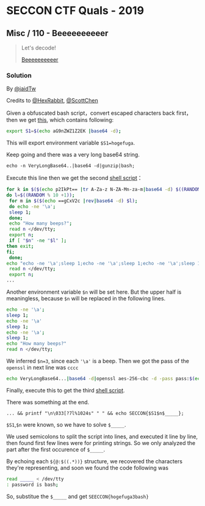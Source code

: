 # SECCON CTF Quals - 2019

## Misc / 110 - Beeeeeeeeeer

> Let's decode!
>
>    [Beeeeeeeeeer](./Beeeeeeeeeer)

### Solution

By [@jaidTw](https://github.com/jaidTw)

Credits to [@HexRabbit](https://blog.hexrabbit.io/), [@ScottChen](https://github.com/scott987)

Given a obfuscated bash script，convert escaped characters back first，then we get [this](./phase1.sh), which contains following:
```sh
export S1=$(echo aG9nZWZ1Z2EK |base64 -d);
```
This will export environment variable `$S1=hogefuga`.

Keep going and there was a very long base64 string.
```
echo -n VeryLongBase64..|base64 -d|gunzip|bash;
```
Execute this line then we get the second [shell script](./phase2.sh)：

```sh
for k in $($(echo p2IkPt== |tr A-Za-z N-ZA-Mn-za-m|base64 -d) $((RANDOM % 10 +1)));
do l=$((RANDOM % 10 +1));
 for m in $($(echo ==gCxV2c |rev|base64 -d) $l);
 do echo -ne '\a';
 sleep 1;
 done;
 echo "How many beeps?";
 read n </dev/tty;
 export n;
 if [ "$n" -ne "$l" ];
then exit;
fi;
 done;
echo "echo -ne '\a';sleep 1;echo -ne '\a';sleep 1;echo -ne '\a';sleep 1;echo \"How many beeps?\";"| bash;
 read n </dev/tty;
 export n;
...
```
Another environment variable `$n` will be set here. But the upper half is meaningless, because `$n` will be replaced in the following lines.
```sh
echo -ne '\a';
sleep 1;
echo -ne '\a'
sleep 1;
echo -ne '\a';
sleep 1;
echo "How many beeps?"
read n </dev/tty;
```
We inferred `$n=3`, since each `'\a'` is a beep. Then we got the pass of the `openssl` in next line was `cccc`
```sh
echo VeryLongBase64...|base64 -d|openssl aes-256-cbc -d -pass pass:$(echo -n $n|md5sum |cut -c2,3,5,12) -md md5 2>/dev/null |bash;
```
Finally, execute this to get the third [shell script](./phase3.sh).

There was something at the end.
```
... && printf "\n\033[?7l%1024s" " " && echo SECCON{$S1$n$_____};
```
`$S1`,`$n` were known, so we have to solve `$_____`.

We used semicolons to split the script into lines, and executed it line by line, then found first few lines were for printing strings. So we only analyzed the part after the first occurence of `$_____`.

By echoing each `${@:$((.*))}` structure, we recovered the characters they're representing, and soon we found the code following was
```sh
read _____ < /dev/tty
: password is bash;
```
So, substitue the `$_____` and get `SEECCON{hogefuga3bash}`
